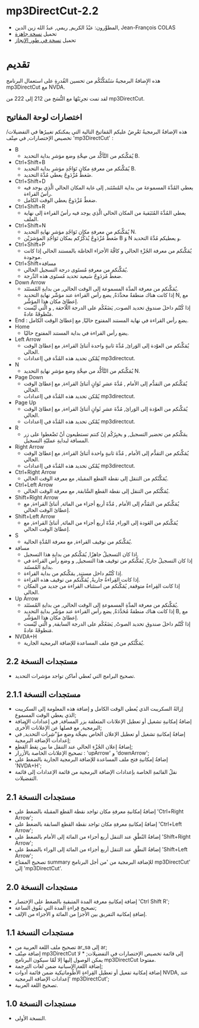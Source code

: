 # mp3DirectCut-2.2 #

*	 المطوِّرون: عبْدُ الكريم, ريمي, عبدُ الله زين الدين, Jean-François COLAS
*	 تحميل [نسخة جاهزة][1]
*	 تحميل [نسخة في طور الإنجاز][2]

# تقديم #

هذه الإِضافةُ البرمجيةُ سَتُمَكِّنُكُم من تحسين القُدرةِ على استعمال البرنامج mp3DirectCut مع NVDA.

لقد تمت تجرِبَتُهَا مع النُّسَخ من 212 إلى 222 من mp3DirectCut.

## اختصارات لوحة المفاتيح ##

هذه الإضافةُ البرمجيةُ تَعْرِضُ عليكم المَفاتيحَ التالية التي يمكنكم تغييرُها في التفضيلات/تخصيص الإختصارات, في صِنْف 'mp3DirectCut' :

*	B
	*	يُمَكِّنكم من التَّأكُّد من صِحَّةِ وضع مؤشرِ بداية التحديد B.
*	Ctrl+Shift+B
	*	يُمَكِّنكم من معرفةِ مكان تَوَاجُدِ مؤشرِ بداية التحديد B.
	*	ضَغطٌ مُزْدَوِجٌ يعطي مُدَّةَ التحديد.
*	Ctrl+Shift+D
	*	يعطي المُدَّةَ المسموعةَ من بداية المُسْتَند, إلى غاية المكان الحالي الَّذِي يوجد فيه رأسُ القراءة.
	*	ضغطٌ مُزْدَوِجٌ يعطي الوقت الكامل.
*	Ctrl+Shift+R
	*	يعطي المُدَّةَ المُتَبَقيةَ من المكان الحالي الَّذِي يوجد فيه رأسُ القراءة إلى نهاية الملف.
*	Ctrl+Shift+N
	*	يُمَكِّنكم من معرفةِ مكان تَوَاجُدِ مؤشرِ نهايةِ التحديد N.
	*	ضَغطٌ مُزْدَوِجٌ يُذكِّرُكم بمكان تَوَاجُدِ المؤشرَيْن B وَ N و يعطيكم مُدَّةََ التحديد.
*	Ctrl+Shift+P
	*	يُمَكِّنكم من معرفة الجُزْءِ الحالي و كافَّةَ الأجزاء الخاصَّة بالمستند الحالي إذا كانت موجودة.
*	Ctrl+Shift+مسافة
	*	يُمَكِّنكم من معرفةِ مُستَوى درجة التسجيل الحالي.
	*	ضغطٌ مُزدَوِجٌ سَيعيد تحديد مُستَوى هذه الدَّرجة.
*	Down Arrow
	*	يُمَكِّنكم من معرفة المدَّة المسموعة إلى الوقت الحالي, من بدايةِ المُستَنَد.
	*	إذا كانت هناك منطقةٌ محدَّدَةٌ, يضع رأس القراءة عند مؤشّر نهايةِ التحديد N, مع إعطائ مكان هذا المؤشِّر.
	*	إذا كُنْتُم داخلَ صندوق تحديد الصوت, يَضَعُكُم على الدرجة اللّاحقة , و الَّتي لَيْست مَنْطوقَةً عادةً.
*	End
 : يضع رأس القراءة في نهاية المستند المفتوح حاليًا, مع إعطائ الوقت الكامل.
*	Home
	*	يضع رأس القراءة في بداية المستند المفتوح حاليًا.
*	Left Arrow
	*	يُمَكِّنكم من العوْدة إلى الوَرائ, مُدَّةَ ثانيةٍ واحدة أثنائَ القراءة, مع إعطائ الوقت الحالي.
	*	يُمْكن تحديد هذه المُدَّة في إاعدادات mp3directcut.
*	N
	*	يُمَكِّنكم من التَّأكُّد من صِحَّةِ وضع مؤشرِ نهايةِ التحديد N.
*	Page Down
	*	يُمَكِّنكم من التقدُّم إلى الأمام , مُدَّةَ عشرِ ثَوَانٍ أثنائَ القراءة, مع إعطائ الوقت الحالي.
	*	يُمْكن تحديد هذه المُدَّة في إاعدادات mp3directcut.
*	Page Up
	*	يُمَكِّنكم من العوْدة إلى الوَرائ, مُدَّةَ عشرِ ثَوانٍ أثنائَ القراءة, مع إعطائ الوقت الحالي.
	*	يُمْكن تحديد هذه المُدَّة في إاعدادات mp3directcut.
*	R
	*	يمَكِّنكم من تحضير التسجيل, و يخبِرُكُم إنْ كنتم تستطيعون أنْ تَضْغطوا على زر المسافة لبدايةِ عمليّةِ التسجيل.
*	Right Arrow
	*	يُمَكِّنكم من التقدُّم إلى الأمام , مُدَّةَ ثانيةٍ واحدة أثنائَ القراءة, مع إعطائ الوقت الحالي.
	*	يُمْكن تحديد هذه المُدَّة في إاعدادات mp3directcut.
*	Ctrl+Right Arrow
	*	يُمَكِّنُكم من التنقل إلى نقطة القطع المقبلة, مع معرفة الوقت الحالي.
*	Ctrl+Left Arrow
	*	يُمَكِّنُكم من التنقل إلى نقطة القطع السَّابقة, مع معرفة الوقت الحالي.
*	Shift+Right Arrow
	*	يُمَكِّنكم من التقَدُّم إلى الأمام , مُدَّةَ أربع أجزاء من المائة, أثنائَ القراءة, مع إعطائ الوقت الحالي.
*	Shift+Left Arrow
	*	يُمَكِّنكم من العَودة إلى الوراء, مُدَّةَ أربع أجزاء من المائة, أثنائَ القراءة, مع إعطائ الوقت الحالي.
*	S
	*	يُمَكِّنكم من توقيف القراءة, مع معرفة المُدَّةِ الحالية.
*	مسافة
	*	اذا كان التسجيلُ جاهزًا, يُمَكِّنكم من بدايةِ هذا التسجيل.
	*	إذا كان التسجيلُ جاريًا, يُمَكِّنكم من توقيف هذا التسجيل, و وضع رأس القراءة في بدايةِ المُستَند.
	*	إذا كُنْتُم داخل مستند, يمَكِّنكم من بداية القراءة.
	*	إذا كانت القِراءةُ جاريةً, يُمَكِّنكم من توقيف هذه القراءة.
	*	إذا كانت القِراءةُ متوقفة, يُمَكِّنكم من استئناف القراءة من جديد من المكان الحالي.
*	Up Arrow
	*	يُمَكِّنكم من معرفة المدَّةِ المسموعةِ إلى الوقت الحالي, من بدايةِ المُستَنَد.
	*	إذا كانت هناك منطقةٌ مُحَدَّدَةٌ, يضع رأس القراءة عند مؤشّر بدايةِ التحديد B, مع إعطائ مكان هذا المؤشِّر.
	*	إذا كُنْتُم داخلَ صندوق تحديد الصوتْ, يَضَعُكُم على الدرجة السابقة, و الَّتي لَيْست مَنطوقَةً عادةً.
*	NVDA+H
	*	يُمَكِّنُكم من فتح ملف المساعدة للإضافة البرمجية الجارية.

## مستجدات النسخة 2.2 ##

*	 تصحيح البرامج التي تُعطي أماكن تواجد مؤشرات التحديد.

## مستجدات النسخة 2.1.1 ##
 
*	 إزالةُ السكريبت الذي يُعطي الوقت الكامل و إضافة هذه المعلومة إلى السكريبت الذي يعطي الوقت المسموع;
*	 إضافةُ إمكانيةِ تشغيل أو تعطيل الإعلانات المتعلقة بزر المسافة, في إعدادات الإضافة البرمجية, مع فصلها عن الإعلانات الأُخرى;
*	 إضافةُ إمكانيةِ تشغيل أو تعطيل الإعلان الخاص بصِحَّة وضع مؤَ"شِرات التحديد, في إعدادات الإضافة البرمجية;
*	 إضافةُ إعلان الجُزْءِ الحالي عند التنقل ما بين نِقط القطع;
*	 تصحيح الإعلانات الخاصة بالأزرار : 'upArrow' و 'downArrow';
*	 إضافةُ إمكانيةِ فتح ملف المساعدة للإضافة البرمجية الجارية بالضغط على 'NVDA+H';
*	 نقلُ القائمةِ الخاصة بإعدادات الإضافة البرمجية من قائمة الإعدادات إلى قائمة التفضيلات.

## مستجدات النسخة 2.1 ##

*	 إضافةُ إمكانيةِ معرفةِ مكان تواجد نقطة القطع المقبلة بالضغط على 'Ctrl+Right Arrow';
*	 إضافةُ إمكانيةِ معرفةِ مكان تواجد نقطة القطع السابقة بالضغط على 'Ctrl+Left Arrow';
 *	 إضافةُ النُطْقِ عند التنقل أربع أجزاء من المائة إلى الأمام بالضغط على 'Shift+Right Arrow';
 *	 إضافةُ النطْقِ عند التنقل أربع أجزاء من المائة إلى الوراء بالضغط على 'Shift+Left Arrow';
 *	 تصحيح المفتاح summary للإضافة البرمجية من 'من أجل البرنامج mp3DirectCut' إلى 'mp3DirectCut'.
  
## مستجدات النسخة 2.0 ##
 
 *	 إضافة إمكانيةِ معرفة المدة المتبقيةِ بالضغط على الإختصار 'Ctrl Shift R';
 *	 تصحيح قِراءةِ المدة التي تفُوق الساعة;
*	 إضافةِ إمكانية التفريق بين الأجزاِ من المائة و الأجزاء من الإلف.
 
## مستجدات النسخة 1.1 ##

*	 تصحيح ملف اللغة العربية من ar_sa إلى ar;
*	 إضافة صِنْف mp3DirectCut إلى قائمة تخصيص الإختصارات في التفضيلات;
	*	 لا يمكن الوصول إليها إلا لَمّا سيكون البرنامج mp3DirectCut مفتوحا.
*	 إضافة اللغة الإسبانية ضمن لغات الترجمة;
*	 إضافة إمكانية تفعيل أو تعطيل القِراءةِ الأُطُوماتيكية ضمن قائمة أدوات NVDA, عند 'إعدادات الإضافة البرمجية mp3DirectCut';
*	 تصحيح اللغة العربية.

## مستجدات النسخة 1.0 ##

*	 النسخة الأولى.

[1]: http://cyber25.free.fr/nvda-addons/mp3DirectCut-2.2.nvda-addon

[2]: http://cyber25.free.fr/nvda-addons/mp3DirectCut-2.2-dev.nvda-addon
